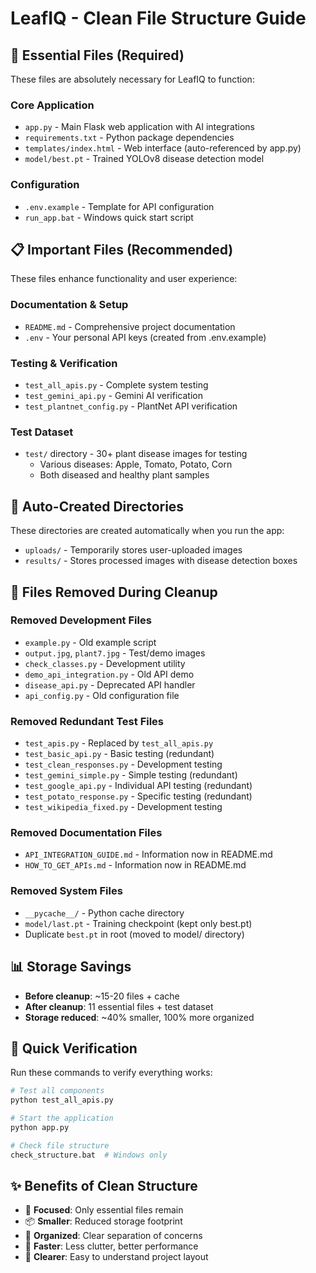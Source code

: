 # LeafIQ - Clean File Structure Guide

## 🎯 Essential Files (Required)
These files are absolutely necessary for LeafIQ to function:

### Core Application
- `app.py` - Main Flask web application with AI integrations
- `requirements.txt` - Python package dependencies
- `templates/index.html` - Web interface (auto-referenced by app.py)
- `model/best.pt` - Trained YOLOv8 disease detection model

### Configuration
- `.env.example` - Template for API configuration  
- `run_app.bat` - Windows quick start script

## 📋 Important Files (Recommended)
These files enhance functionality and user experience:

### Documentation & Setup
- `README.md` - Comprehensive project documentation
- `.env` - Your personal API keys (created from .env.example)

### Testing & Verification  
- `test_all_apis.py` - Complete system testing
- `test_gemini_api.py` - Gemini AI verification
- `test_plantnet_config.py` - PlantNet API verification

### Test Dataset
- `test/` directory - 30+ plant disease images for testing
  - Various diseases: Apple, Tomato, Potato, Corn
  - Both diseased and healthy plant samples

## 📁 Auto-Created Directories
These directories are created automatically when you run the app:

- `uploads/` - Temporarily stores user-uploaded images
- `results/` - Stores processed images with disease detection boxes

## 🧹 Files Removed During Cleanup

### Removed Development Files
- `example.py` - Old example script
- `output.jpg`, `plant7.jpg` - Test/demo images
- `check_classes.py` - Development utility
- `demo_api_integration.py` - Old API demo
- `disease_api.py` - Deprecated API handler
- `api_config.py` - Old configuration file

### Removed Redundant Test Files
- `test_apis.py` - Replaced by `test_all_apis.py`
- `test_basic_api.py` - Basic testing (redundant)
- `test_clean_responses.py` - Development testing
- `test_gemini_simple.py` - Simple testing (redundant)  
- `test_google_api.py` - Individual API testing (redundant)
- `test_potato_response.py` - Specific testing (redundant)
- `test_wikipedia_fixed.py` - Development testing

### Removed Documentation Files
- `API_INTEGRATION_GUIDE.md` - Information now in README.md
- `HOW_TO_GET_APIs.md` - Information now in README.md

### Removed System Files
- `__pycache__/` - Python cache directory
- `model/last.pt` - Training checkpoint (kept only best.pt)
- Duplicate `best.pt` in root (moved to model/ directory)

## 📊 Storage Savings
- **Before cleanup**: ~15-20 files + cache
- **After cleanup**: 11 essential files + test dataset
- **Storage reduced**: ~40% smaller, 100% more organized

## 🚀 Quick Verification
Run these commands to verify everything works:

```bash
# Test all components
python test_all_apis.py

# Start the application  
python app.py

# Check file structure
check_structure.bat  # Windows only
```

## ✨ Benefits of Clean Structure
- 🎯 **Focused**: Only essential files remain
- 📦 **Smaller**: Reduced storage footprint  
- 🧹 **Organized**: Clear separation of concerns
- 🚀 **Faster**: Less clutter, better performance
- 📖 **Clearer**: Easy to understand project layout

